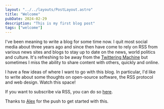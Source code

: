 ```yaml
---
layout: "../../layouts/PostLayout.astro"
title: "Welcome"
pubDate: 2024-02-29
description: "This is my first blog post"
tags: ["welcome"]
---
```


I've been meaning to write a blog for some time now. I quit most social media about three years ago and since then have come to rely on RSS from various news sites and blogs to stay up to date on the news, world politics and culture. It's refreshing to be away from the [Twittering Machine](https://www.versobooks.com/en-gb/products/2505-the-twittering-machine) but sometimes I miss the ability to share content with others, quickly and online.

I have a few ideas of where I want to go with this blog. In particular, I'd like to write about some thoughts on open-source software, the RSS protocol and web design. Watch this space!

If you want to subscribe via RSS, you can do so [here](https://jackkershaw.net/rss.xml).

Thanks to [Alex](https://alexworradandrews.com) for the push to get started with this.
